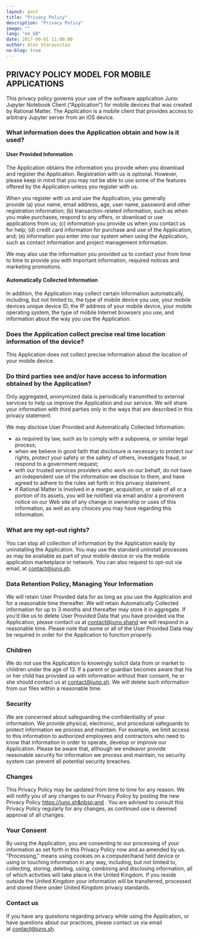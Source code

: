 ```yaml
---
layout: post
title: "Privacy Policy"
description: "Privacy Policy"
image: ""
lang: "en_GB"
date: 2017-09-01 11:00:00
author: Alex Staravoitau
no-blog: true
---
```

## PRIVACY POLICY MODEL FOR MOBILE APPLICATIONS
This privacy policy governs your use of the software application Juno: Jupyter Notebook Client (“Application”) for mobile devices that was created by&nbsp;Rational Matter.&nbsp;The Application is&nbsp;a mobile client that provides access to arbitrary Jupyter server from an iOS device.

### What information does the Application obtain and how is it used? 
#### User Provided Information
The Application obtains the information you provide when you download and register the Application.&nbsp;Registration with us is optional. However, please keep in mind that you may not be able to use some of the features offered by the Application unless you register with us.

When you register with us and use the Application, you generally provide&nbsp;(a) your name, email address, age, user name, password and other registration information; (b) transaction-related information, such as when you make purchases, respond to any offers, or download or use applications from us; (c) information you provide us when you contact us for help; (d) credit card information for purchase and use of the Application, and; (e) information you enter into our system when using the Application, such as contact information and project management information.

We may also use the information you provided us to contact your from time to time to provide you with important information, required notices and marketing promotions.

#### Automatically Collected Information
In addition, the Application may collect certain information automatically, including, but not limited to, the type of mobile device you use, your mobile devices unique device ID, the IP address of your mobile device, your mobile operating system, the type of mobile Internet browsers you use, and information about the way you use the Application. 

### Does the Application collect precise real time location information of the device?
This Application does not collect precise information about the location of your mobile device.

### Do third parties see and/or have access to information obtained by the Application?
Only aggregated, anonymized data is periodically transmitted to external services to help us improve the Application and our service. We will share your information with third parties only in the ways that are described in this privacy statement. 

We may disclose User Provided and Automatically Collected Information: 

 * as required by law, such as to comply with a subpoena, or similar legal process; 
 * when we believe in good faith that disclosure is necessary to protect our rights, protect your safety or the safety of others, investigate fraud, or respond to a government request; 
 * with our trusted services providers who work on our behalf, do not have an independent use of the information we disclose to them, and have agreed to adhere to the rules set forth in this privacy statement. 
 * if Rational Matter is involved in a merger, acquisition, or sale of all or a portion of its assets, you will be notified via email and/or a prominent notice on our Web site of any change in ownership or uses of this information, as well as any choices you may have regarding this information. 

### What are my opt-out rights?
You can stop all collection of information by the Application easily by uninstalling the Application. You may use the standard uninstall processes as may be available as part of your mobile device or via the mobile application marketplace or network. You can also request to opt-out via email, at contact@juno.sh.

### Data Retention Policy, Managing Your Information
We will retain User Provided data for as long as you use the Application and for a reasonable time thereafter. We will retain Automatically Collected information for up to 3 months and thereafter may store it in aggregate. If you’d like us to delete User Provided Data that you have provided via the Application, please contact us at&nbsp;contact@juno.shand we will respond in a reasonable time. Please note that some or all of the User Provided Data may be required in order for the Application to function properly.

### Children
We do not use the Application to knowingly solicit data from or market to children under the age of 13. If a parent or guardian becomes aware that his or her child has provided us with information without their consent, he or she should contact us at&nbsp;contact@juno.sh. We will delete such information from our files within a reasonable time.

### Security
We are concerned about safeguarding the confidentiality of your information. We provide physical, electronic, and procedural safeguards to protect information we process and maintain. For example, we limit access to this information to authorized employees and contractors who need to know that information in order to operate, develop or improve our Application. Please be aware that, although we endeavor provide reasonable security for information we process and maintain, no security system can prevent all potential security breaches.

### Changes 
This Privacy Policy may be updated from time to time for any reason. We will notify you of any changes to our Privacy Policy by posting the new Privacy Policy&nbsp;https://juno.sh&nbsp;and&nbsp;. You are advised to consult this Privacy Policy regularly for any changes, as continued use is deemed approval of all changes.

### Your Consent
By using the Application, you are consenting to our processing of your information as set forth in this Privacy Policy now and as amended by us. &quot;Processing,” means using cookies on a computer/hand held device or using or touching information in any way, including, but not limited to, collecting, storing, deleting, using, combining and disclosing information, all of which activities will take place in the United Kingdom. If you reside outside the United Kingdom&nbsp;your information will be transferred, processed and stored there under United Kingdom&nbsp;privacy standards.&nbsp;

### Contact us
If you have any questions regarding privacy while using the Application, or have questions about our practices, please contact us via email at&nbsp;contact@juno.sh.